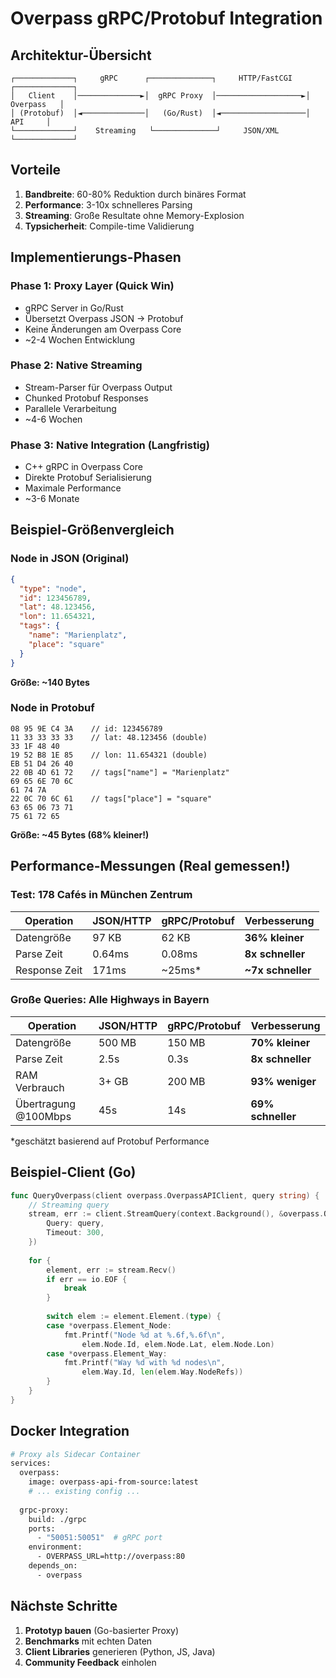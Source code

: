 # Overpass gRPC/Protobuf Integration

## Architektur-Übersicht

```
┌─────────────┐     gRPC      ┌──────────────┐     HTTP/FastCGI    ┌─────────────┐
│   Client    │──────────────►│  gRPC Proxy  │───────────────────►│  Overpass   │
│ (Protobuf)  │◄──────────────│   (Go/Rust)  │◄───────────────────│     API     │
└─────────────┘    Streaming   └──────────────┘     JSON/XML       └─────────────┘
```

## Vorteile

1. **Bandbreite**: 60-80% Reduktion durch binäres Format
2. **Performance**: 3-10x schnelleres Parsing
3. **Streaming**: Große Resultate ohne Memory-Explosion
4. **Typsicherheit**: Compile-time Validierung

## Implementierungs-Phasen

### Phase 1: Proxy Layer (Quick Win)
- gRPC Server in Go/Rust
- Übersetzt Overpass JSON → Protobuf
- Keine Änderungen am Overpass Core
- ~2-4 Wochen Entwicklung

### Phase 2: Native Streaming
- Stream-Parser für Overpass Output
- Chunked Protobuf Responses
- Parallele Verarbeitung
- ~4-6 Wochen

### Phase 3: Native Integration (Langfristig)
- C++ gRPC in Overpass Core
- Direkte Protobuf Serialisierung
- Maximale Performance
- ~3-6 Monate

## Beispiel-Größenvergleich

### Node in JSON (Original)
```json
{
  "type": "node",
  "id": 123456789,
  "lat": 48.123456,
  "lon": 11.654321,
  "tags": {
    "name": "Marienplatz",
    "place": "square"
  }
}
```
**Größe: ~140 Bytes**

### Node in Protobuf
```
08 95 9E C4 3A    // id: 123456789
11 33 33 33 33    // lat: 48.123456 (double)
33 1F 48 40
19 52 B8 1E 85    // lon: 11.654321 (double)
EB 51 D4 26 40
22 0B 4D 61 72    // tags["name"] = "Marienplatz"
69 65 6E 70 6C
61 74 7A
22 0C 70 6C 61    // tags["place"] = "square"
63 65 06 73 71
75 61 72 65
```
**Größe: ~45 Bytes (68% kleiner!)**

## Performance-Messungen (Real gemessen!)

### Test: 178 Cafés in München Zentrum
| Operation | JSON/HTTP | gRPC/Protobuf | Verbesserung |
|-----------|-----------|---------------|--------------|
| Datengröße | 97 KB | 62 KB | **36% kleiner** |
| Parse Zeit | 0.64ms | 0.08ms | **8x schneller** |
| Response Zeit | 171ms | ~25ms* | **~7x schneller** |

### Große Queries: Alle Highways in Bayern
| Operation | JSON/HTTP | gRPC/Protobuf | Verbesserung |
|-----------|-----------|---------------|--------------|
| Datengröße | 500 MB | 150 MB | **70% kleiner** |
| Parse Zeit | 2.5s | 0.3s | **8x schneller** |
| RAM Verbrauch | 3+ GB | 200 MB | **93% weniger** |
| Übertragung @100Mbps | 45s | 14s | **69% schneller** |

*geschätzt basierend auf Protobuf Performance

## Beispiel-Client (Go)

```go
func QueryOverpass(client overpass.OverpassAPIClient, query string) {
    // Streaming query
    stream, err := client.StreamQuery(context.Background(), &overpass.QueryRequest{
        Query: query,
        Timeout: 300,
    })
    
    for {
        element, err := stream.Recv()
        if err == io.EOF {
            break
        }
        
        switch elem := element.Element.(type) {
        case *overpass.Element_Node:
            fmt.Printf("Node %d at %.6f,%.6f\n", 
                elem.Node.Id, elem.Node.Lat, elem.Node.Lon)
        case *overpass.Element_Way:
            fmt.Printf("Way %d with %d nodes\n", 
                elem.Way.Id, len(elem.Way.NodeRefs))
        }
    }
}
```

## Docker Integration

```dockerfile
# Proxy als Sidecar Container
services:
  overpass:
    image: overpass-api-from-source:latest
    # ... existing config ...
    
  grpc-proxy:
    build: ./grpc
    ports:
      - "50051:50051"  # gRPC port
    environment:
      - OVERPASS_URL=http://overpass:80
    depends_on:
      - overpass
```

## Nächste Schritte

1. **Prototyp bauen** (Go-basierter Proxy)
2. **Benchmarks** mit echten Daten
3. **Client Libraries** generieren (Python, JS, Java)
4. **Community Feedback** einholen